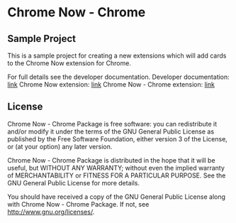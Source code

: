 Chrome Now - Chrome
===================
Sample Project
--------------
This is a sample project for creating a new extensions which will add cards to the Chrome Now extension for Chrome.

For full details see the developer documentation.
Developer documentation: [link](http://chromenow.oneweekonewebsite.com/dev.html)
Chrome Now extension: [link](https://chrome.google.com/webstore/detail/kginnfalcdmmadamjhfngppnhmcbdcdg)
Chrome Now - Chrome extension: [link](https://chrome.google.com/webstore/detail/achodijpkhijegpmgabacnclfdejikmk)

License
-------
Chrome Now - Chrome Package is free software: you can redistribute it and/or modify
it under the terms of the GNU General Public License as published by
the Free Software Foundation, either version 3 of the License, or
(at your option) any later version.

Chrome Now - Chrome Package is distributed in the hope that it will be useful,
but WITHOUT ANY WARRANTY; without even the implied warranty of
MERCHANTABILITY or FITNESS FOR A PARTICULAR PURPOSE.  See the
GNU General Public License for more details.

You should have received a copy of the GNU General Public License
along with Chrome Now - Chrome Package.  If not, see <http://www.gnu.org/licenses/>.
